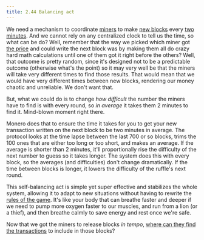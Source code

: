 ```yaml
---
title: 2.44 Balancing act
---
```

We need a mechanism to coordinate [miners](2.09-miners.md) to make [new blocks](2.11-blockchain.md) every [two minutes](2.43-block_time.md). And we cannot rely on any centralized clock to tell us the time, so what can be do? Well, remember that the way we picked which miner got [the price](2.39-emission_curve.md) and could write the next block was by making them all do crazy hard math calculations until one of them got it right before the others? Well, that outcome is pretty random, since it's designed not to be a predictable outcome (otherwise what's the point) so it may very well be that the miners will take very different times to find those results. That would mean that we would have very different times between new blocks, rendering our money chaotic and unreliable. We don't want that.

But, what we could do is to change *how difficult* the number the miners have to find is with every round, so *in average* it takes them 2 minutes to find it. Mind-blown moment right there. 

Monero does that to ensure the time it takes for you to get your new transaction written on the next block to be two minutes in average. The protocol looks at the time lapse between the last 700 or so blocks, trims the 100 ones that are either too long or too short, and makes an average. If the average is shorter than 2 minutes, it'll proportionally rise the difficulty of the next number to guess so it takes longer. The system does this with every block, so the averages (and difficulties) don't change dramatically. If the time between blocks is longer, it lowers the difficulty of the ruffle's next round.

This self-balancing act is simple yet super effective and stabilizes the whole system, allowing it to adapt to new situations without having to rewrite the [rules of the game](2.04-money_rules.md). It's like your body that can breathe faster and deeper if we need to pump more oxygen faster to our muscles, and run from a lion (or a thief), and then breathe calmly to save energy and rest once we're safe.

Now that we got the miners to release blocks *in tempo*, [where can they find the transactions](2.45-mempool.md) to include in those blocks?